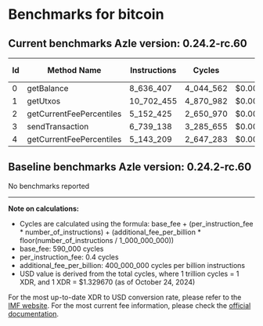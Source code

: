 # Benchmarks for bitcoin

## Current benchmarks Azle version: 0.24.2-rc.60

| Id  | Method Name              | Instructions | Cycles    | USD           | USD/Million Calls |
| --- | ------------------------ | ------------ | --------- | ------------- | ----------------- |
| 0   | getBalance               | 8_636_407    | 4_044_562 | $0.0000053779 | $5.37             |
| 1   | getUtxos                 | 10_702_455   | 4_870_982 | $0.0000064768 | $6.47             |
| 2   | getCurrentFeePercentiles | 5_152_425    | 2_650_970 | $0.0000035249 | $3.52             |
| 3   | sendTransaction          | 6_739_138    | 3_285_655 | $0.0000043688 | $4.36             |
| 4   | getCurrentFeePercentiles | 5_143_209    | 2_647_283 | $0.0000035200 | $3.52             |

## Baseline benchmarks Azle version: 0.24.2-rc.60

No benchmarks reported

---

**Note on calculations:**

-   Cycles are calculated using the formula: base_fee + (per_instruction_fee \* number_of_instructions) + (additional_fee_per_billion \* floor(number_of_instructions / 1_000_000_000))
-   base_fee: 590_000 cycles
-   per_instruction_fee: 0.4 cycles
-   additional_fee_per_billion: 400_000_000 cycles per billion instructions
-   USD value is derived from the total cycles, where 1 trillion cycles = 1 XDR, and 1 XDR = $1.329670 (as of October 24, 2024)

For the most up-to-date XDR to USD conversion rate, please refer to the [IMF website](https://www.imf.org/external/np/fin/data/rms_sdrv.aspx).
For the most current fee information, please check the [official documentation](https://internetcomputer.org/docs/current/developer-docs/gas-cost#execution).
